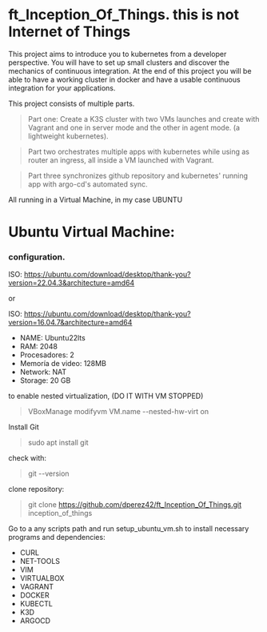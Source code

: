 # ft_Inception_Of_Things. this is not Internet of Things

This project aims to introduce you to kubernetes from a developer perspective. You will have to set up small clusters and discover the mechanics of continuous integration. At the end of this project you will be able to have a working cluster in docker and have a usable continuous integration for your applications.

This project consists of multiple parts.

>Part one: Create a K3S cluster with two VMs launches and create with Vagrant and one in server mode and the other in agent mode. (a lightweight kubernetes).

>Part two orchestrates multiple apps with kubernetes while using as router an ingress, all inside a VM launched with Vagrant.

>Part three synchronizes github repository and kubernetes' running app with argo-cd's automated sync.

All running in a Virtual Machine, in my case UBUNTU

# Ubuntu Virtual Machine:

### configuration.

ISO: https://ubuntu.com/download/desktop/thank-you?version=22.04.3&architecture=amd64

or

ISO: https://ubuntu.com/download/desktop/thank-you?version=16.04.7&architecture=amd64

- NAME: Ubuntu22lts
- RAM: 2048
- Procesadores: 2
- Memoría de video: 128MB
- Network: NAT
- Storage: 20 GB

to enable nested virtualization, (DO IT WITH VM STOPPED)
>VBoxManage modifyvm VM.name --nested-hw-virt on

Install Git

> sudo apt install git

check with:

> git --version

clone repository:

> git clone https://github.com/dperez42/ft_Inception_Of_Things.git inception_of_things

Go to a any scripts path and run setup_ubuntu_vm.sh to install necessary programs and dependencies:
- CURL
- NET-TOOLS
- VIM
- VIRTUALBOX
- VAGRANT
- DOCKER
- KUBECTL
- K3D
- ARGOCD